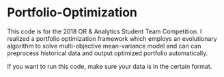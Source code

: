 # Portfolio-Optimization
This code is for the 2018 OR & Analytics Student Team Competition.
I realized a portfolio optimization framework which employs an evolutionary algorithm to solve multi-objective mean-variance model and can can preprocess historical data and output optimized portfolio automatically. 

If you want to run this code, make sure your data is in the certain format.
